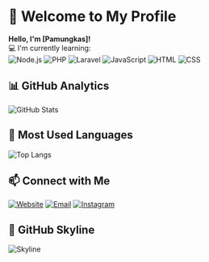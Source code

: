 # 👋 Welcome to My Profile

**Hello, I'm [Pamungkas]!**  
💻 I'm currently learning:  
![Node.js](https://img.shields.io/badge/Node.js-339933?style=flat&logo=node.js&logoColor=white)
![PHP](https://img.shields.io/badge/PHP-777BB4?style=flat&logo=php&logoColor=white)
![Laravel](https://img.shields.io/badge/Laravel-FF2D20?style=flat&logo=laravel&logoColor=white)
![JavaScript](https://img.shields.io/badge/JavaScript-F7DF1E?style=flat&logo=javascript&logoColor=black)
![HTML](https://img.shields.io/badge/HTML5-E34F26?style=flat&logo=html5&logoColor=white)
![CSS](https://img.shields.io/badge/CSS3-1572B6?style=flat&logo=css3&logoColor=white)

## 📊 GitHub Analytics
![GitHub Stats](https://github-readme-stats.vercel.app/api?username=takiya10&show_icons=true&theme=dark)

## 🎨 Most Used Languages
![Top Langs](https://github-readme-stats.vercel.app/api/top-langs/?username=yourusername&layout=compact&theme=dark)

## 📫 Connect with Me
[![Website](https://img.shields.io/badge/Website-blue?style=flat&logo=google-chrome)](https://yourwebsite.com)
[![Email](https://img.shields.io/badge/Email-red?style=flat&logo=gmail)](mailto:pamungkas.crypto@gmail.com)
[![Instagram](https://img.shields.io/badge/Instagram-E4405F?style=flat&logo=instagram&logoColor=white)](https://instagram.com/yourusername)

## 🌇 GitHub Skyline
![Skyline](https://github.com/yourusername/skyline/blob/main/2024.svg)

